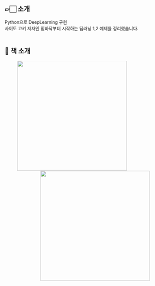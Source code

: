 ## 👉🏻 소개
Python으로 DeepLearning 구현<br>
사이토 고키 저자인 밑바닥부터 시작하는 딥러닝 1,2 예제를 정리했습니다.
<br><br>

## 📖 책 소개
<figure>
  <img src="https://github.com/kokokim/DL-from-Scratch/assets/111446760/6818b4ee-7b5c-4b21-afad-899e9adb7122" align'left' width=350/>
  <img src="https://github.com/kokokim/DL-from-Scratch/assets/111446760/88a71df9-81c1-4eef-b4af-ded79de30848" align='right' width=350/>
</figure>
